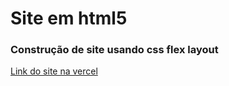 # Site em html5

### Construção de site usando css flex layout

[Link do site na vercel](https://site-html5.vercel.app)
